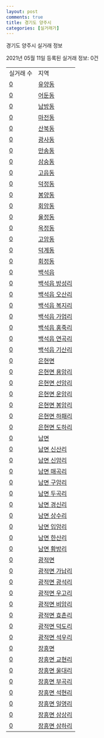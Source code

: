 ```yaml
---
layout: post
comments: true
title: 경기도 양주시
categories: [실거래가]
---
```


경기도 양주시 실거래 정보

2021년 05월 11일 등록된 실거래 정보: 0건


<table>
  <tr>
    <td>실거래 수</td>
    <td>지역</td>
  </tr>

  
  <tr>
    <td><a href="4163010100.html">0</a></td>
    <td><a href="4163010100.html">유양동</a></td>
  </tr>
    

  <tr>
    <td><a href="4163010200.html">0</a></td>
    <td><a href="4163010200.html">어둔동</a></td>
  </tr>
    

  <tr>
    <td><a href="4163010300.html">0</a></td>
    <td><a href="4163010300.html">남방동</a></td>
  </tr>
    

  <tr>
    <td><a href="4163010400.html">0</a></td>
    <td><a href="4163010400.html">마전동</a></td>
  </tr>
    

  <tr>
    <td><a href="4163010500.html">0</a></td>
    <td><a href="4163010500.html">산북동</a></td>
  </tr>
    

  <tr>
    <td><a href="4163010600.html">0</a></td>
    <td><a href="4163010600.html">광사동</a></td>
  </tr>
    

  <tr>
    <td><a href="4163010700.html">0</a></td>
    <td><a href="4163010700.html">만송동</a></td>
  </tr>
    

  <tr>
    <td><a href="4163010800.html">0</a></td>
    <td><a href="4163010800.html">삼숭동</a></td>
  </tr>
    

  <tr>
    <td><a href="4163010900.html">0</a></td>
    <td><a href="4163010900.html">고읍동</a></td>
  </tr>
    

  <tr>
    <td><a href="4163011000.html">0</a></td>
    <td><a href="4163011000.html">덕정동</a></td>
  </tr>
    

  <tr>
    <td><a href="4163011100.html">0</a></td>
    <td><a href="4163011100.html">봉양동</a></td>
  </tr>
    

  <tr>
    <td><a href="4163011200.html">0</a></td>
    <td><a href="4163011200.html">회암동</a></td>
  </tr>
    

  <tr>
    <td><a href="4163011300.html">0</a></td>
    <td><a href="4163011300.html">율정동</a></td>
  </tr>
    

  <tr>
    <td><a href="4163011400.html">0</a></td>
    <td><a href="4163011400.html">옥정동</a></td>
  </tr>
    

  <tr>
    <td><a href="4163011500.html">0</a></td>
    <td><a href="4163011500.html">고암동</a></td>
  </tr>
    

  <tr>
    <td><a href="4163011600.html">0</a></td>
    <td><a href="4163011600.html">덕계동</a></td>
  </tr>
    

  <tr>
    <td><a href="4163011700.html">0</a></td>
    <td><a href="4163011700.html">회정동</a></td>
  </tr>
    

  <tr>
    <td><a href="4163025000.html">0</a></td>
    <td><a href="4163025000.html">백석읍</a></td>
  </tr>
    

  <tr>
    <td><a href="4163025021.html">0</a></td>
    <td><a href="4163025021.html">백석읍 방성리</a></td>
  </tr>
    

  <tr>
    <td><a href="4163025022.html">0</a></td>
    <td><a href="4163025022.html">백석읍 오산리</a></td>
  </tr>
    

  <tr>
    <td><a href="4163025023.html">0</a></td>
    <td><a href="4163025023.html">백석읍 복지리</a></td>
  </tr>
    

  <tr>
    <td><a href="4163025024.html">0</a></td>
    <td><a href="4163025024.html">백석읍 가업리</a></td>
  </tr>
    

  <tr>
    <td><a href="4163025025.html">0</a></td>
    <td><a href="4163025025.html">백석읍 홍죽리</a></td>
  </tr>
    

  <tr>
    <td><a href="4163025026.html">0</a></td>
    <td><a href="4163025026.html">백석읍 연곡리</a></td>
  </tr>
    

  <tr>
    <td><a href="4163025027.html">0</a></td>
    <td><a href="4163025027.html">백석읍 기산리</a></td>
  </tr>
    

  <tr>
    <td><a href="4163031000.html">0</a></td>
    <td><a href="4163031000.html">은현면</a></td>
  </tr>
    

  <tr>
    <td><a href="4163031021.html">0</a></td>
    <td><a href="4163031021.html">은현면 용암리</a></td>
  </tr>
    

  <tr>
    <td><a href="4163031022.html">0</a></td>
    <td><a href="4163031022.html">은현면 선암리</a></td>
  </tr>
    

  <tr>
    <td><a href="4163031023.html">0</a></td>
    <td><a href="4163031023.html">은현면 운암리</a></td>
  </tr>
    

  <tr>
    <td><a href="4163031024.html">0</a></td>
    <td><a href="4163031024.html">은현면 봉암리</a></td>
  </tr>
    

  <tr>
    <td><a href="4163031025.html">0</a></td>
    <td><a href="4163031025.html">은현면 하패리</a></td>
  </tr>
    

  <tr>
    <td><a href="4163031026.html">0</a></td>
    <td><a href="4163031026.html">은현면 도하리</a></td>
  </tr>
    

  <tr>
    <td><a href="4163032000.html">0</a></td>
    <td><a href="4163032000.html">남면</a></td>
  </tr>
    

  <tr>
    <td><a href="4163032021.html">0</a></td>
    <td><a href="4163032021.html">남면 신산리</a></td>
  </tr>
    

  <tr>
    <td><a href="4163032022.html">0</a></td>
    <td><a href="4163032022.html">남면 신암리</a></td>
  </tr>
    

  <tr>
    <td><a href="4163032023.html">0</a></td>
    <td><a href="4163032023.html">남면 매곡리</a></td>
  </tr>
    

  <tr>
    <td><a href="4163032024.html">0</a></td>
    <td><a href="4163032024.html">남면 구암리</a></td>
  </tr>
    

  <tr>
    <td><a href="4163032025.html">0</a></td>
    <td><a href="4163032025.html">남면 두곡리</a></td>
  </tr>
    

  <tr>
    <td><a href="4163032026.html">0</a></td>
    <td><a href="4163032026.html">남면 경신리</a></td>
  </tr>
    

  <tr>
    <td><a href="4163032027.html">0</a></td>
    <td><a href="4163032027.html">남면 상수리</a></td>
  </tr>
    

  <tr>
    <td><a href="4163032028.html">0</a></td>
    <td><a href="4163032028.html">남면 입암리</a></td>
  </tr>
    

  <tr>
    <td><a href="4163032029.html">0</a></td>
    <td><a href="4163032029.html">남면 한산리</a></td>
  </tr>
    

  <tr>
    <td><a href="4163032030.html">0</a></td>
    <td><a href="4163032030.html">남면 황방리</a></td>
  </tr>
    

  <tr>
    <td><a href="4163033000.html">0</a></td>
    <td><a href="4163033000.html">광적면</a></td>
  </tr>
    

  <tr>
    <td><a href="4163033021.html">0</a></td>
    <td><a href="4163033021.html">광적면 가납리</a></td>
  </tr>
    

  <tr>
    <td><a href="4163033022.html">0</a></td>
    <td><a href="4163033022.html">광적면 광석리</a></td>
  </tr>
    

  <tr>
    <td><a href="4163033023.html">0</a></td>
    <td><a href="4163033023.html">광적면 우고리</a></td>
  </tr>
    

  <tr>
    <td><a href="4163033024.html">0</a></td>
    <td><a href="4163033024.html">광적면 비암리</a></td>
  </tr>
    

  <tr>
    <td><a href="4163033025.html">0</a></td>
    <td><a href="4163033025.html">광적면 효촌리</a></td>
  </tr>
    

  <tr>
    <td><a href="4163033026.html">0</a></td>
    <td><a href="4163033026.html">광적면 덕도리</a></td>
  </tr>
    

  <tr>
    <td><a href="4163033027.html">0</a></td>
    <td><a href="4163033027.html">광적면 석우리</a></td>
  </tr>
    

  <tr>
    <td><a href="4163034000.html">0</a></td>
    <td><a href="4163034000.html">장흥면</a></td>
  </tr>
    

  <tr>
    <td><a href="4163034021.html">0</a></td>
    <td><a href="4163034021.html">장흥면 교현리</a></td>
  </tr>
    

  <tr>
    <td><a href="4163034022.html">0</a></td>
    <td><a href="4163034022.html">장흥면 울대리</a></td>
  </tr>
    

  <tr>
    <td><a href="4163034023.html">0</a></td>
    <td><a href="4163034023.html">장흥면 부곡리</a></td>
  </tr>
    

  <tr>
    <td><a href="4163034024.html">0</a></td>
    <td><a href="4163034024.html">장흥면 석현리</a></td>
  </tr>
    

  <tr>
    <td><a href="4163034025.html">0</a></td>
    <td><a href="4163034025.html">장흥면 일영리</a></td>
  </tr>
    

  <tr>
    <td><a href="4163034026.html">0</a></td>
    <td><a href="4163034026.html">장흥면 삼상리</a></td>
  </tr>
    

  <tr>
    <td><a href="4163034027.html">0</a></td>
    <td><a href="4163034027.html">장흥면 삼하리</a></td>
  </tr>
    


</table>
    